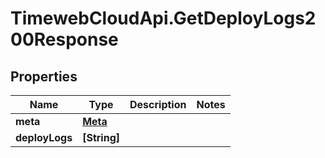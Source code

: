 # TimewebCloudApi.GetDeployLogs200Response

## Properties

Name | Type | Description | Notes
------------ | ------------- | ------------- | -------------
**meta** | [**Meta**](Meta.md) |  | 
**deployLogs** | **[String]** |  | 


